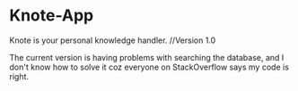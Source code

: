 # Knote-App
Knote is your personal knowledge handler.
//Version 1.0

The current version is having problems with searching the database, and I don't know how to solve it coz everyone on StackOverflow says my code is right.
